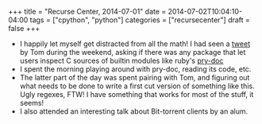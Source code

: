 +++
title = "Recurse Center, 2014-07-01"
date = 2014-07-02T10:04:10-04:00
tags = ["cpython", "python"]
categories = ["recursecenter"]
draft = false
+++

-   I happily let myself get distracted from all the math!  I had seen a [tweet](https://twitter.com/ballingt/status/483394809411825665) by
    Tom during the weekend, asking if there was any package that let users
    inspect C sources of builtin modules like ruby's [pry-doc](https://github.com/pry/pry-doc/)
-   I spent the morning playing around with pry-doc, reading its code, etc.
-   The latter part of the day was spent pairing with Tom, and figuring out what
    needs to be done to write a first cut version of something like this.  Ugly
    regexes, FTW! I have something that works for most of the stuff, it seems!
-   I also attended an interesting talk about Bit-torrent clients by an alum.
